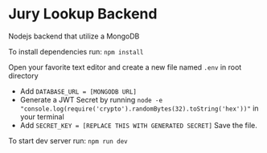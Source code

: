 # Jury Lookup Backend
Nodejs backend that utilize a MongoDB

To install dependencies run:
`npm install`

Open your favorite text editor and create a new file named `.env` in root directory
- Add `DATABASE_URL = [MONGODB URL]`
- Generate a JWT Secret by running `node -e "console.log(require('crypto').randomBytes(32).toString('hex'))"`
 in your terminal
- Add `SECRET_KEY = [REPLACE THIS WITH GENERATED SECRET]`
Save the file.


To start dev server run:
`npm run dev`
